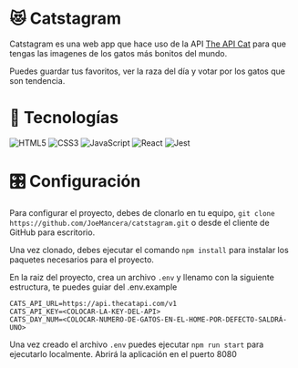 # 😻 Catstagram

Catstagram es una web app que hace uso de la API [The API Cat](https://thecatapi.com/) para que tengas las imagenes de los gatos más bonitos del mundo.

Puedes guardar tus favoritos, ver la raza del día y votar por los gatos que son tendencia.
# 🎲 Tecnologías

![HTML5](https://img.shields.io/badge/-HTML5-E34F26?style=plastic&logo=html5&logoColor=white)
![CSS3](https://img.shields.io/badge/-CSS3-1572B6?style=plastic&logo=css3&logoColor=white)
![JavaScript](https://img.shields.io/badge/-JavaScript-F7DF1E?style=plastic&logo=JavaScript&logoColor=black)
![React](https://img.shields.io/badge/-React-61DAFB?style=plastic&logo=react&logoColor=white)
![Jest](https://img.shields.io/badge/-Jest-C21325?style=plastic&logo=Jest&logoColor=white)

# 🎛 Configuración

Para configurar el proyecto, debes de clonarlo en tu equipo, ``git clone https://github.com/JoeMancera/catstagram.git`` o desde el cliente de GitHub para escritorio.

Una vez clonado, debes ejecutar el comando ```npm install``` para instalar los paquetes necesarios para el proyecto.

En la raiz del proyecto, crea un archivo `.env` y llenamo con la siguiente estructura, te puedes guiar del .env.example

  ```
  CATS_API_URL=https://api.thecatapi.com/v1
  CATS_API_KEY=<COLOCAR-LA-KEY-DEL-API>
  CATS_DAY_NUM=<COLOCAR-NUMERO-DE-GATOS-EN-EL-HOME-POR-DEFECTO-SALDRÁ-UNO>

  ```

Una vez creado el archivo `.env` puedes ejecutar ```npm run start``` para ejecutarlo localmente. Abrirá la aplicación en el puerto 8080